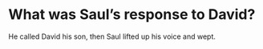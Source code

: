 # What was Saul’s response to David?

He called David his son, then Saul lifted up his voice and wept.
